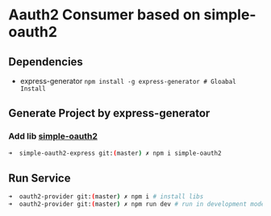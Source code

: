# Aauth2 Consumer based on simple-oauth2

## Dependencies

 * express-generator `npm install -g express-generator # Gloabal Install`

## Generate Project by express-generator

### Add lib [simple-oauth2](https://www.npmjs.com/package/simple-oauth2)

```bash
➜  simple-oauth2-express git:(master) ✗ npm i simple-oauth2
```

## Run Service

```bash
➜  oauth2-provider git:(master) ✗ npm i # install libs
➜  oauth2-provider git:(master) ✗ npm run dev # run in development mode
```
